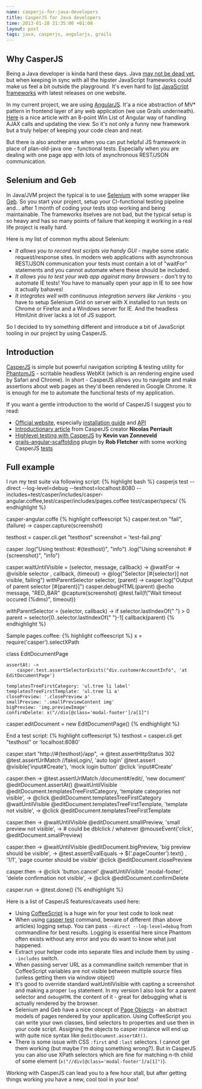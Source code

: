 ```yaml
--- 
name: casperjs-for-java-developers
title: CasperJS for Java developers
time: 2013-01-28 21:35:00 +01:00
layout: post
tags: java, casperjs, angularjs, grails
---
```

## Why CasperJS ##
Being a Java developer is kinda hard these days. Java [may not be dead yet](http://1.bp.blogspot.com/-GLkCsR5eEIA/TXELWvpXsEI/AAAAAAAAACc/Oym-S4t7nSc/s1600/java-is-dead.png), but when keeping in sync with all the hipster JavaScript frameworks could make us feel a bit outside the playground. It's even hard to [list](http://devrates.com/project/list?query=%5Bjavascript%5D) [JavaScript](http://jster.net/) [frameworks](http://todomvc.com/) with latest releases on one website.

In my current project, we are using [AngularJS](http://angularjs.org/). It'a a nice abstraction of MV* pattern in frontend layer of any web application (we use Grails underneath). [Here](http://thesmithfam.org/blog/2012/12/02/angularjs-is-too-humble-to-say-youre-doing-it-wrong/) is a nice article with an 8-point Win List of Angular way of handling AJAX calls and updating the view. So it's not only a funny new framework but a truly helper of keeping your code clean and neat.

But there is also another area when you can put helpful JS framework in place of plan-old-java one - functional tests. Especially when you are dealing with one page app with lots of asynchronous REST/JSON communication. 

## Selenium and Geb ##

In Java/JVM project the typical is to use [Selenium](http://seleniumhq.org/) with some wrapper like [Geb](http://www.gebish.org/). So you start your project, setup your CI-functional testing pipeline and... after 1 month of coding your tests stop working and being maintainable. The frameworks itselves are not bad, but the typical setup is so heavy and has so many points of failure that keeping it working in a real life project is really hard.

Here is my list of common myths about Selenium:
* *It allows you to record test scripts via handy GUI* - maybe some static request/response sites. In modern web applications with asynchronous REST/JSON communication your tests must contain a lot of "waitFor" statements and you cannot automate where these should be included.
* *It allows you to test your web app against many browsers* - don't try to automate IE tests! You have to manually open your app in IE to see how it actually bahaves!
* *It integrates well with continuous integration servers like Jenkins* - you have to setup Selenium Grid on server with X installed to run tests on Chrome or Firefox and a Windows server for IE. And the headless HtmlUnit driver lacks a lot of JS support.

So I decided to try something different and introduce a bit of JavaScript tooling in our project by using CasperJS.

## Introduction ##
[CasperJS](http://casperjs.org) is simple but powerful navigation scripting & testing utility for [PhantomJS](http://phantomjs.org) - scritable headless WebKit (which is an rendering engine used by Safari and Chrome). In short - CasperJS allows you to navigate and make assertions about web pages as they'd been rendered in Google Chrome. It is enough for me to automate the functional tests of my application.

If you want a gentle introduction to the world of CasperJS I suggest you to read:
* [Official website](http://casperjs.org), especially [installation guide](http://casperjs.org/installation.html) and [API](http://casperjs.org/api.html#casper)
* [Introductionary article](https://nicolas.perriault.net/code/2012/introducing-casperjs-toolkit-phantomjs/) from CasperJS creator **Nicolas Perriault**
* [Highlevel testing with CasperJS](http://kvz.io/blog/2012/11/03/highlevel-testing-with-casperjs/) by **Kevin van Zonneveld**
* [grails-angular-scaffolding](https://github.com/robfletcher/grails-angular-scaffolding) plugin by **Rob Fletcher** with some working CasperJS [tests](https://github.com/robfletcher/grails-angular-scaffolding/tree/master/test/apps/grails-ng)

## Full example  ##
I run my test suite via following script:
{% highlight bash %}
casperjs test --direct --log-level=debug --testhost=localhost:8080 --includes=test/casper/includes/casper-angular.coffee,test/casper/includes/pages.coffee test/casper/specs/
{% endhighlight %}

casper-angular.coffe
{% highlight coffeescript %}
casper.test.on "fail", (failure) ->
    casper.capture(screenshot)

testhost   = casper.cli.get "testhost"
screenshot = 'test-fail.png'

casper
    .log("Using testhost: #{testhost}", "info")
    .log("Using screenshot: #{screenshot}", "info")

casper.waitUntilVisible = (selector, message, callback) ->
    @waitFor ->
        @visible selector
    , callback, (timeout) ->
        @log("Selector [#{selector}] not visible, failing")
        withParentSelector selector, (parent) ->
            casper.log("Output of parent selector [#{parent}]")
            casper.debugHTML(parent)
        @echo message, "RED_BAR"
        @capture(screenshot)
        @test.fail(f("Wait timeout occured (%dms)", timeout))

withParentSelector = (selector, callback) ->
    if selector.lastIndexOf(" ") > 0
       parent = selector[0..selector.lastIndexOf(" ")-1]
       callback(parent)
{% endhighlight %}

Sample pages.coffee:
{% highlight coffeescript %}
x = require('casper').selectXPath

class EditDocumentPage

    assertAt: ->
        casper.test.assertSelectorExists("div.customerAccountInfo", 'at EditDocumentPage')

    templatesTreeFirstCategory: 'ul.tree li label'
    templatesTreeFirstTemplate: 'ul.tree li a'
    closePreview: '.closePreview a'
    smallPreview: '.smallPreviewContent img'
    bigPreview: 'img.previewImage'
    confirmDelete: x("//div[@class='modal-footer']/a[1]")

casper.editDocument = new EditDocumentPage()
{% endhighlight %}

End a test script:
{% highlight coffeescript %}
testhost = casper.cli.get "testhost" or 'localhost:8080'

casper.start "http://#{testhost}/app", ->
    @test.assertHttpStatus 302
    @test.assertUrlMatch /\/fakeLogin/, 'auto login'
    @test.assert @visible('input#Create'), 'mock login button'
    @click 'input#Create'

casper.then ->
    @test.assertUrlMatch /document#\/edit/, 'new document'
    @editDocument.assertAt()
    @waitUntilVisible @editDocument.templatesTreeFirstCategory, 'template categories not visible', ->
        @click @editDocument.templatesTreeFirstCategory
        @waitUntilVisible @editDocument.templatesTreeFirstTemplate, 'template not visible', ->
            @click @editDocument.templatesTreeFirstTemplate

casper.then ->
    @waitUntilVisible @editDocument.smallPreview, 'small preview not visible', ->
        # could be dblclick / whatever
        @mouseEvent('click', @editDocument.smallPreview)

casper.then ->
    @waitUntilVisible @editDocument.bigPreview, 'big preview should be visible', ->
        @test.assertEvalEquals ->
            $('.pageCounter').text()
        , '1/1', 'page counter should be visible'
        @click @editDocument.closePreview

casper.then ->
    @click 'button.cancel'
    @waitUntilVisible '.modal-footer', 'delete confirmation not visible', ->
        @click @editDocument.confirmDelete

casper.run ->
    @test.done()
{% endhighlight %}

Here is a list of CasperJS features/caveats used here:
* Using [CoffeeScript](http://coffeescript.org/) is a huge win for your test code to look neat
* When using [casper test](http://casperjs.org/testing.html#casper-test-command) command, beware of different (than above articles) logging setup. You can pass `--direct --log-level=debug` from commandline for best results. Logging is essential here since Phantom often exists without any error and you do want to know what just happened.
* Extract your helper code into separate files and include them by using `--includes` switch.
* When passing server URL as a commandline switch remember that in CoffeeScript variables are not visible between multiple source files (unless getting them via window object)
* It's good to override standard waitUntilVisible with capting a screenshot and making a proper `log` statement. In my version I also look for a parent selector and `debugHTML` the content of it - great for debugging what is actually rendered by the browser.
* Selenium and Geb have a nice concept of [Page Objects](http://code.google.com/p/selenium/wiki/PageObjects) - an abstract models of pages rendered by your application. Using CoffeeScript you can write your own classes, bind selectors to properties and use then in your code script. Assigning the objects to casper instance will end up with quite nice syntax like `@editDocument.assertAt()`.
* There is some issue with CSS `:first` and `:last` selectors. I cannot get them working (but maybe I'm doing something wrong?). But in CasperJS you can also use XPath selectors which are fine for matching n-th child of some element (`x("//div[@class='modal-footer']/a[1]")`).

Working with CasperJS can lead you to a few hour stall, but after getting things working you have a new, cool tool in your box!
